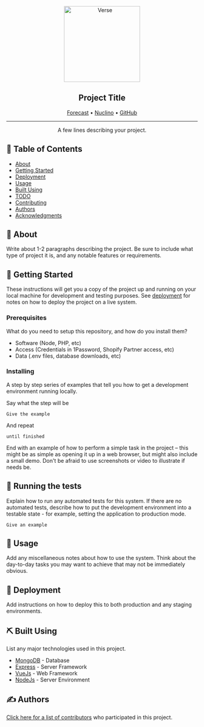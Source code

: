 <p align="center">
 <img width=200px height=200px src="https://www.verse.co.uk/apple-touch-icon.png" alt="Verse">
</p>

<h2 align="center">Project Title</h2>

<div align="center">

  [Forecast](https://example.org) •
  [Nuclino](https://example.org) •
  [GitHub](https://example.org)

</div>

---

<p align="center"> A few lines describing your project.
    <br> 
</p>

## 📝 Table of Contents
- [About](#about)
- [Getting Started](#getting_started)
- [Deployment](#deployment)
- [Usage](#usage)
- [Built Using](#built_using)
- [TODO](../TODO.md)
- [Contributing](../CONTRIBUTING.md)
- [Authors](#authors)
- [Acknowledgments](#acknowledgement)

## 🧐 About <a name = "about"></a>
Write about 1-2 paragraphs describing the project. Be sure to include what type of project it is, and any notable features or requirements.

## 🏁 Getting Started <a name = "getting_started"></a>
These instructions will get you a copy of the project up and running on your local machine for development and testing purposes. See [deployment](#deployment) for notes on how to deploy the project on a live system.

### Prerequisites
What do you need to setup this repository, and how do you install them?

- Software (Node, PHP, etc)
- Access (Credentials in 1Password, Shopify Partner access, etc)
- Data (.env files, database downloads, etc)

### Installing
A step by step series of examples that tell you how to get a development environment running locally.

Say what the step will be

```
Give the example
```

And repeat

```
until finished
```

End with an example of how to perform a simple task in the project – this might be as simple as opening it up in a web browser, but might also include a small demo. Don't be afraid to use screenshots or video to illustrate if needs be.

## 🔧 Running the tests <a name = "tests"></a>
Explain how to run any automated tests for this system. If there are no automated tests, describe how to put the development environment into a testable state - for example, setting the application to production mode.

```
Give an example
```

## 🎈 Usage <a name="usage"></a>
Add any miscellaneous notes about how to use the system. Think about the day-to-day tasks you may want to achieve that may not be immediately obvious.

## 🚀 Deployment <a name = "deployment"></a>
Add instructions on how to deploy this to both production and any staging environments.

## ⛏️ Built Using <a name = "built_using"></a>
List any major technologies used in this project.

- [MongoDB](https://www.mongodb.com/) - Database
- [Express](https://expressjs.com/) - Server Framework
- [VueJs](https://vuejs.org/) - Web Framework
- [NodeJs](https://nodejs.org/en/) - Server Environment

## ✍️ Authors <a name = "authors"></a>
[Click here for a list of contributors](https://github.com/kylelobo/The-Documentation-Compendium/contributors) who participated in this project.

